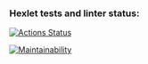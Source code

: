 ### Hexlet tests and linter status:
[![Actions Status](https://github.com/GermanPogrebnyak/frontend-project-44/workflows/hexlet-check/badge.svg)](https://github.com/GermanPogrebnyak/frontend-project-44/actions)

[![Maintainability](https://api.codeclimate.com/v1/badges/8dfd869b22b2f2066761/maintainability)](https://codeclimate.com/github/GermanPogrebnyak/brain-games/maintainability)
